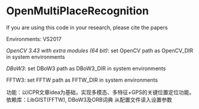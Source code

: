 # OpenMultiPlaceRecognition
If you are using this code in your research, please cite the papers

Environments: VS2017

*OpenCV 3.43 with extra modules (64 bit)*: set OpenCV path as OpenCV_DIR in system environments

*DBoW3*: set DBoW3 path as DBoW3_DIR in system environments

FFTW3: set FFTW path as FFTW_DIR in system environments

功能：以ICPR文章idea为基础，实现多模态、多特征+GPS的关键位置定位功能。
依赖库：LibGIST(FFTW), DBoW3及ORB词典
从配置文件读入设置参数

